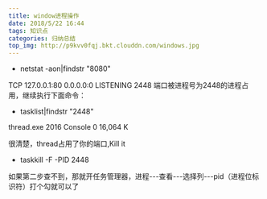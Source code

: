 ```yaml
---
title: window进程操作
date: 2018/5/22 16:44
tags: 知识点
categories: 归纳总结
top_img: http://p9kvv0fqj.bkt.clouddn.com/windows.jpg
---
```


- netstat -aon|findstr "8080" 

TCP     127.0.0.1:80       0.0.0.0:0             LISTENING    2448
端口被进程号为2448的进程占用，继续执行下面命令：

- tasklist|findstr "2448" 

thread.exe                   2016 Console                 0     16,064 K

很清楚，thread占用了你的端口,Kill it

- taskkill -F -PID 2448

如果第二步查不到，那就开任务管理器，进程---查看---选择列---pid（进程位标识符）打个勾就可以了
